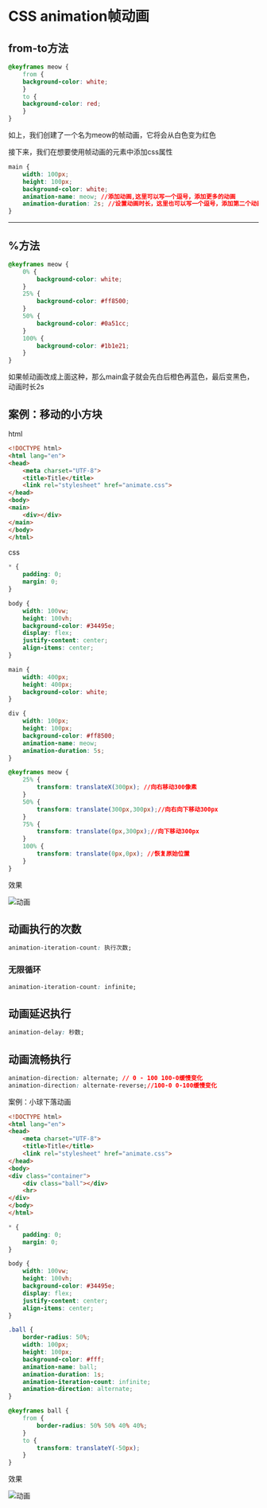 # CSS animation帧动画

## from-to方法

```css
@keyframes meow {
    from {
    background-color: white;
    }
    to {
    background-color: red;
    }
}
```

如上，我们创建了一个名为meow的帧动画，它将会从白色变为红色

接下来，我们在想要使用帧动画的元素中添加css属性

```css
main {
    width: 100px;
    height: 100px;
    background-color: white;
    animation-name: meow; //添加动画,这里可以写一个逗号，添加更多的动画
    animation-duration: 2s; //设置动画时长，这里也可以写一个逗号，添加第二个动画的时长
}
```



---

## %方法

```css
@keyframes meow {
    0% {
        background-color: white;
    }
    25% {
        background-color: #ff8500;
    }
    50% {
        background-color: #0a51cc;
    }
    100% {
        background-color: #1b1e21;
    }
}
```

如果帧动画改成上面这种，那么main盒子就会先白后橙色再蓝色，最后变黑色，动画时长2s





##  案例：移动的小方块

html

```html
<!DOCTYPE html>
<html lang="en">
<head>
    <meta charset="UTF-8">
    <title>Title</title>
    <link rel="stylesheet" href="animate.css">
</head>
<body>
<main>
    <div></div>
</main>
</body>
</html>
```

css

```css
* {
    padding: 0;
    margin: 0;
}

body {
    width: 100vw;
    height: 100vh;
    background-color: #34495e;
    display: flex;
    justify-content: center;
    align-items: center;
}

main {
    width: 400px;
    height: 400px;
    background-color: white;
}

div {
    width: 100px;
    height: 100px;
    background-color: #ff8500;
    animation-name: meow;
    animation-duration: 5s;
}

@keyframes meow {
    25% {
        transform: translateX(300px); //向右移动300像素
    }
    50% {
        transform: translate(300px,300px);//向右向下移动300px
    }
    75% {
        transform: translate(0px,300px);//向下移动300px
    }
    100% {
        transform: translate(0px,0px); //恢复原始位置
    }
}
```

效果

![动画](https://static.meowrain.cn/i/2022/08/04/fss8u1-3.gif)







##  动画执行的次数

```css
animation-iteration-count: 执行次数;
```

### 无限循环

```css
animation-iteration-count: infinite;
```





## 动画延迟执行

```css
animation-delay: 秒数;
```



## 动画流畅执行

```css
animation-direction: alternate; // 0 - 100 100-0缓慢变化
animation-direction: alternate-reverse;//100-0 0-100缓慢变化
```





案例：小球下落动画

```html
<!DOCTYPE html>
<html lang="en">
<head>
    <meta charset="UTF-8">
    <title>Title</title>
    <link rel="stylesheet" href="animate.css">
</head>
<body>
<div class="container">
    <div class="ball"></div>
    <hr>
</div>
</body>
</html>
```

```css
* {
    padding: 0;
    margin: 0;
}

body {
    width: 100vw;
    height: 100vh;
    background-color: #34495e;
    display: flex;
    justify-content: center;
    align-items: center;
}

.ball {
    border-radius: 50%;
    width: 100px;
    height: 100px;
    background-color: #fff;
    animation-name: ball;
    animation-duration: 1s;
    animation-iteration-count: infinite;
    animation-direction: alternate;
}

@keyframes ball {
    from {
        border-radius: 50% 50% 40% 40%;
    }
    to {
        transform: translateY(-50px);
    }
}
```

效果

![动画](https://static.meowrain.cn/i/2022/08/04/nu7foi-3.gif)
